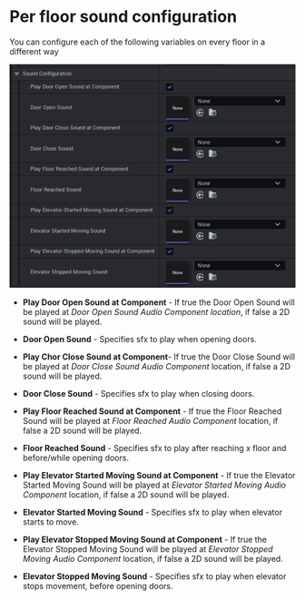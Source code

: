 # Per floor sound configuration

You can configure each of the following variables on every floor in a different  way

![List](../../img/UnrealEditor_3nLDoLnBU0.png)

- **Play Door Open Sound at Component** - If true the Door Open Sound will be played at *Door Open Sound Audio Component location*, if false a 2D sound will be played.

- **Door Open Sound** - Specifies sfx to play when opening doors.

- **Play Chor Close Sound at Component**- If true the Door Close Sound will be played at *Door Close Sound Audio Component* location, if false a 2D sound will be played.

- **Door Close Sound** - Specifies sfx to play when closing doors.

- **Play Floor Reached Sound at Component** - If true the Floor Reached Sound will be played at *Floor Reached Audio Component* location, if false a 2D sound will be played.

- **Floor Reached Sound** - Specifies sfx to play after reaching x floor and before/while opening doors.

- **Play Elevator Started Moving Sound at Component** - If true the Elevator Started Moving Sound will be played at *Elevator Started Moving Audio Component* location, if false a 2D sound will be played.

- **Elevator Started Moving Sound** - Specifies sfx to play when elevator starts to move.

- **Play Elevator Stopped Moving Sound at Component** - If true the Elevator Stopped Moving Sound will be played at *Elevator Stopped Moving Audio Component* location, if false a 2D sound will be played.

- **Elevator Stopped Moving Sound** - Specifies sfx to play when elevator stops movement, before opening doors.